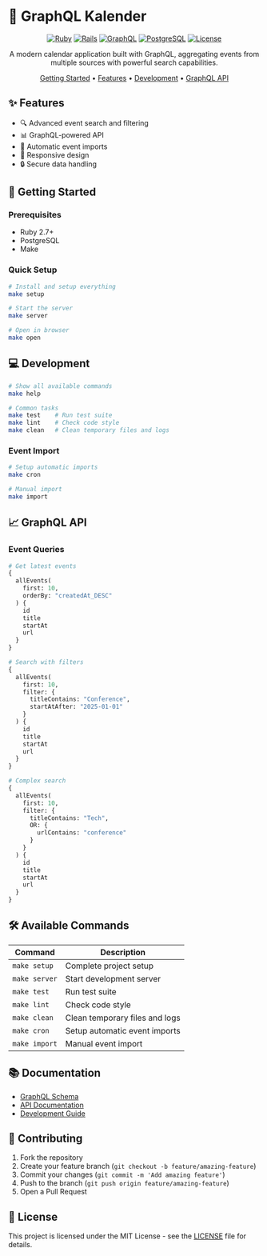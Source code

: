 # 📅 GraphQL Kalender

<div align="center">

[![Ruby](https://img.shields.io/badge/Ruby-2.7%2B-red.svg)](https://www.ruby-lang.org/)
[![Rails](https://img.shields.io/badge/Rails-5.2.0-red.svg)](https://rubyonrails.org/)
[![GraphQL](https://img.shields.io/badge/GraphQL-1.13.23-pink.svg)](https://graphql.org/)
[![PostgreSQL](https://img.shields.io/badge/PostgreSQL-Latest-blue.svg)](https://www.postgresql.org/)
[![License](https://img.shields.io/badge/license-MIT-green.svg)](LICENSE)

A modern calendar application built with GraphQL, aggregating events from multiple sources with powerful search capabilities.

[Getting Started](#getting-started) •
[Features](#features) •
[Development](#development) •
[GraphQL API](#graphql-api)

</div>

## ✨ Features

- 🔍 Advanced event search and filtering
- 📊 GraphQL-powered API
- 🔄 Automatic event imports
- 📱 Responsive design
- 🔒 Secure data handling

## 🚀 Getting Started

### Prerequisites

- Ruby 2.7+
- PostgreSQL
- Make

### Quick Setup

```bash
# Install and setup everything
make setup

# Start the server
make server

# Open in browser
make open
```

## 💻 Development

```bash
# Show all available commands
make help

# Common tasks
make test    # Run test suite
make lint    # Check code style
make clean   # Clean temporary files and logs
```

### Event Import

```bash
# Setup automatic imports
make cron

# Manual import
make import
```

## 📈 GraphQL API

### Event Queries

```graphql
# Get latest events
{
  allEvents(
    first: 10,
    orderBy: "createdAt_DESC"
  ) {
    id
    title
    startAt
    url
  }
}

# Search with filters
{
  allEvents(
    first: 10,
    filter: {
      titleContains: "Conference",
      startAtAfter: "2025-01-01"
    }
  ) {
    id
    title
    startAt
    url
  }
}

# Complex search
{
  allEvents(
    first: 10,
    filter: {
      titleContains: "Tech",
      OR: {
        urlContains: "conference"
      }
    }
  ) {
    id
    title
    startAt
    url
  }
}
```

## 🛠 Available Commands

| Command | Description |
|---------|-------------|
| `make setup` | Complete project setup |
| `make server` | Start development server |
| `make test` | Run test suite |
| `make lint` | Check code style |
| `make clean` | Clean temporary files and logs |
| `make cron` | Setup automatic event imports |
| `make import` | Manual event import |

## 📚 Documentation

- [GraphQL Schema](docs/schema.md)
- [API Documentation](docs/api.md)
- [Development Guide](docs/development.md)

## 🤝 Contributing

1. Fork the repository
2. Create your feature branch (`git checkout -b feature/amazing-feature`)
3. Commit your changes (`git commit -m 'Add amazing feature'`)
4. Push to the branch (`git push origin feature/amazing-feature`)
5. Open a Pull Request

## 📝 License

This project is licensed under the MIT License - see the [LICENSE](LICENSE) file for details.